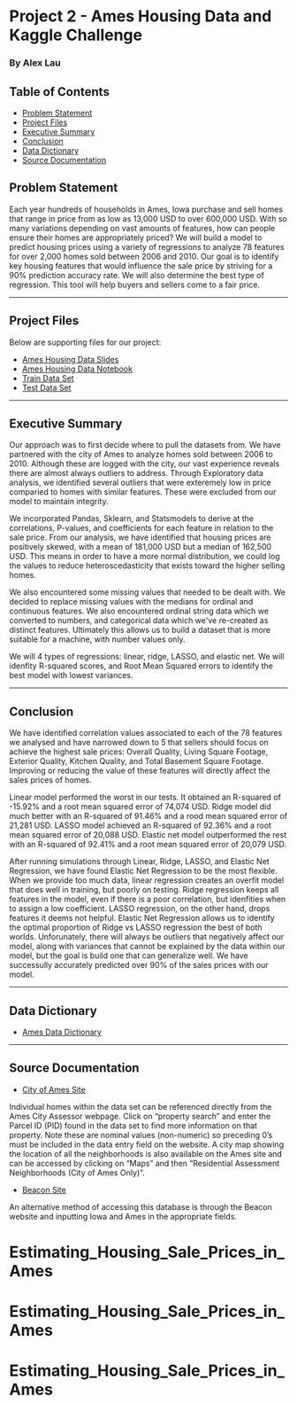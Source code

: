 # Project 2 - Ames Housing Data and Kaggle Challenge

### By Alex Lau

## Table of Contents

- [Problem Statement](#Problem-Statement)
- [Project Files](#Project-Files)
- [Executive Summary](#Executive-Summary)
- [Conclusion](#Conclusion)
- [Data Dictionary](#Data-Dictionary)
- [Source Documentation](#Source-Documentation)



## Problem Statement

Each year hundreds of households in Ames, Iowa purchase and sell homes that range in price from as low as 13,000 USD to over 600,000 USD. With so many variations depending on vast amounts of features, how can people ensure their homes are appropriately priced? We will build a model to predict housing prices using a variety of regressions to analyze 78 features for over 2,000 homes sold between 2006 and 2010. Our goal is to identify key housing features that would influence the sale price by striving for a 90% prediction accuracy rate. We will also determine the best type of regression. This tool will help buyers and sellers come to a fair price.

---

## Project Files

Below are supporting files for our project:

- [Ames Housing Data Slides](./Aimes_Housing_Sales_Prices.pptx)
- [Ames Housing Data Notebook](./Ames_Housing_Data_Alex_Lau.ipynb)
- [Train Data Set](./datasets/train.csv)
- [Test Data Set](./datasets/train.csv)


---

## Executive Summary

Our approach was to first decide where to pull the datasets from. We have partnered with the city of Ames to analyze homes sold between 2006 to 2010. Although these are logged with the city, our vast experience reveals there are almost always outliers to address. Through Exploratory data analysis, we identified several outliers that were exteremely low in price comparied to homes with similar features. These were excluded from our model to maintain integrity. 

We incorporated Pandas, Sklearn, and Statsmodels to derive at the correlations, P-values, and coefficients for each feature in relation to the sale price. From our analysis, we have identified that housing prices are positively skewed, with a mean of 181,000 USD but a median of 162,500 USD. This means in order to have a more normal distribution, we could log the values to reduce heteroscedasticity that exists toward the higher selling homes. 

We also encountered some missing values that needed to be dealt with. We decided to replace missing values with the medians for ordinal and continuous features. We also encountered ordinal string data which we converted to numbers, and categorical data which we've re-created as distinct features. Ultimately this allows us to build a dataset that is more suitable for a machine, with number values only. 

We will 4 types of regressions: linear, ridge, LASSO, and elastic net. We will idenfity R-squared scores, and Root Mean Squared errors to identify the best model with lowest variances. 

---

## Conclusion

We have identified correlation values associated to each of the 78 features we analysed and have narrowed down to 5 that sellers should focus on achieve the highest sale prices: Overall Quality, Living Square Footage, Exterior Quality, Kitchen Quality, and Total Basement Square Footage. Improving or reducing the value of these features will directly affect the sales prices of homes. 

Linear model performed the worst in our tests. It obtained an R-squared of -15.92% and a root mean squared error of 74,074 USD. 
Ridge model did much better with an R-squared of 91.46% and a rood mean squared error of 21,281 USD.
LASSO model achieved an R-squared of 92.36% and a root mean squared error of 20,088 USD. 
Elastic net model outperformed the rest with an R-squared of 92.41% and a root mean squared error of 20,079 USD. 

After running simulations through Linear, Ridge, LASSO, and Elastic Net Regression, we have found Elastic Net Regression to be the most flexible. When we provide too much data, linear regression creates an overfit model that does well in training, but poorly on testing. Ridge regression keeps all features in the model, even if there is a poor correlation, but idenfities when to assign a low coefficient. LASSO regression, on the other hand, drops features it deems not helpful. Elastic Net Regression allows us to identify the optimal proportion of Ridge vs LASSO regression the best of both worlds. Unforunately, there will always be outliers that negatively affect our model, along with variances that cannot be explained by the data within our model, but the goal is build one that can generalize well. We have successully accurately predicted over 90% of the sales prices with our model.


---
## Data Dictionary
- [Ames Data Dictionary](http://jse.amstat.org/v19n3/decock/DataDocumentation.txt)
---
## Source Documentation

- [City of Ames Site](http://www.cityofames.org/assessor/)

Individual homes within the data set can be referenced directly from the Ames City Assessor webpage. Click on “property search” and enter the Parcel ID (PID) found in the data set to find more information on that property. Note these are nominal values (non-numeric) so preceding 0’s must be included in the data entry field on the website. A city map showing the location of all the neighborhoods is also available on the Ames site and can be accessed by clicking on “Maps”  and then “Residential Assessment Neighborhoods (City of Ames Only)”.

- [Beacon Site](http://beacon.schneidercorp.com/Default.aspx)

An alternative method of accessing this database is through the Beacon website and inputting Iowa and Ames in the appropriate fields.

# Estimating_Housing_Sale_Prices_in_Ames
# Estimating_Housing_Sale_Prices_in_Ames
# Estimating_Housing_Sale_Prices_in_Ames
